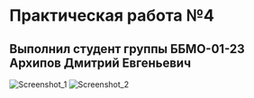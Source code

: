 # Практическая работа №4
## Выполнил студент группы ББМО-01-23 Архипов Дмитрий Евгеньевич
![Screenshot_1](https://github.com/user-attachments/assets/3d0be623-a7d6-4f68-b0cb-d852f65cdd99)
![Screenshot_2](https://github.com/user-attachments/assets/6a0ea583-0a91-43a6-8260-d3ebd9dcfed1)


